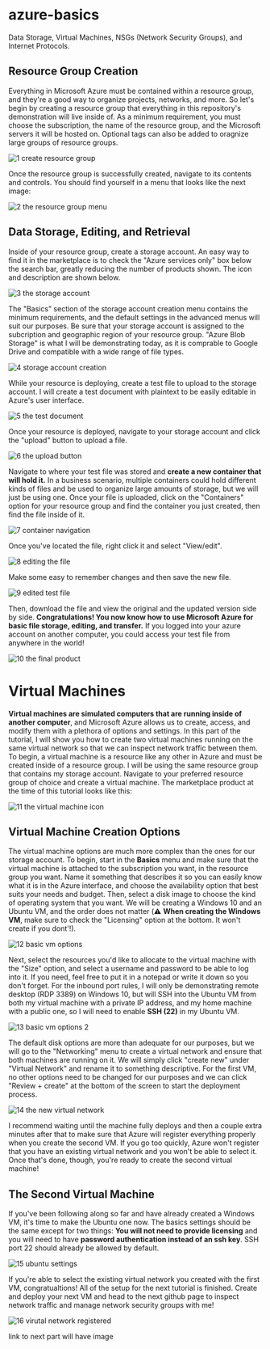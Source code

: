 # azure-basics
Data Storage, Virtual Machines, NSGs (Network Security Groups), and Internet Protocols.

## Resource Group Creation
Everything in Microsoft Azure must be contained within a resource group, and they're a good way to organize projects, networks, and more. So let's begin by creating a resource group that everything in this repository's demonstration will live inside of. As a minimum requirement, you must choose the subscription, the name of the resource group, and the Microsoft servers it will be hosted on. Optional tags can also be added to oragnize large groups of resource groups.

![1  create resource group](https://github.com/user-attachments/assets/1f064b5a-677a-4645-9e51-8ed157c4883c)

Once the resource group is successfully created, navigate to its contents and controls. You should find yourself in a menu that looks like the next image:

![2  the resource group menu](https://github.com/user-attachments/assets/67ea21b7-7c83-421c-8d0a-a19863f7dc60)

## Data Storage, Editing, and Retrieval

Inside of your resource group, create a storage account. An easy way to find it in the marketplace is to check the "Azure services only" box below the search bar, greatly reducing the number of products shown. The icon and description are shown below.

![3  the storage account](https://github.com/user-attachments/assets/1691a7c8-f1fa-46cc-94e2-c7687db283b2)

The "Basics" section of the storage account creation menu contains the minimum requirements, and the default settings in the advanced menus will suit our purposes. Be sure that your storage account is assigned to the subcription and geographic region of your resource group. "Azure Blob Storage" is what I will be demonstrating today, as it is comprable to Google Drive and compatible with a wide range of file types.

![4  storage account creation](https://github.com/user-attachments/assets/37ba66d7-b702-4283-ae91-dba613af71b2)

While your resource is deploying, create a test file to upload to the storage account. I will create a test document with plaintext to be easily editable in Azure's user interface.

![5  the test document](https://github.com/user-attachments/assets/712020e8-462e-4a78-9308-5699c60ffe58)

Once your resource is deployed, navigate to your storage account and click the "upload" button to upload a file.

![6  the upload button](https://github.com/user-attachments/assets/1f721014-7c15-4ef3-a682-cfcd72c408b1)

Navigate to where your test file was stored and **create a new container that will hold it.** In a business scenario, multiple containers could hold different kinds of files and be used to organize large amounts of storage, but we will just be using one. Once your file is uploaded, click on the "Containers" option for your resource group and find the container you just created, then find the file inside of it. 

![7  container navigation](https://github.com/user-attachments/assets/889b70d0-3f33-4fdd-a0db-b754f81b74bd)

Once you've located the file, right click it and select "View/edit". 

![8  editing the file](https://github.com/user-attachments/assets/14383528-dfe9-429a-920b-b34ec9ebe3d7)

Make some easy to remember changes and then save the new file.

![9  edited test file](https://github.com/user-attachments/assets/5617b752-f51b-4c9b-a139-430c83ffa7cc)

Then, download the file and view the original and the updated version side by side. **Congratulations! You now know how to use Microsoft Azure for basic file storage, editing, and transfer.** If you logged into your azure account on another computer, you could access your test file from anywhere in the world!

![10  the final product](https://github.com/user-attachments/assets/28b7df2a-33f4-43cd-b29c-6f52a34abb3f)

<!-- The first tutorial was somewhat long winded, but I wanted to explain everything that an adept beginner might need a visual reference for. For brevity's sake, I won't explain things twice, and will instead point to certain parts in my tutorial and use less/smaller photos as hopefully a familiarity with the Azure UI is beginning to develop. --> 
# Virtual Machines

**Virtual machines are simulated computers that are running inside of another computer**, and Microsoft Azure allows us to create, access, and modify them with a plethora of options and settings. In this part of the tutorial, I will show you how to create two virtual machines running on the same virtual network so that we can inspect network traffic between them. To begin, a virtual machine is a resource like any other in Azure and must be created inside of a resource group. I will be using the same resource group that contains my storage account. Navigate to your preferred resource group of choice and create a virtual machine. The marketplace product at the time of this tutorial looks like this:

![11  the virtual machine icon](https://github.com/user-attachments/assets/8077f7c6-3ed8-417a-8f6b-df2e39178538)

## Virtual Machine Creation Options

The virtual machine options are much more complex than the ones for our storage account. To begin, start in the **Basics** menu and make sure that the virtual machine is attached to the subscription you want, in the resource group you want. Name it something that describes it so you can easily know what it is in the Azure interface, and choose the availability option that best suits your needs and budget. Then, select a disk image to choose the kind of operating system that you want. We will be creating a Windows 10 and an Ubuntu VM, and the order does not matter (⚠️ **When creating the Windows VM**, make sure to check the "Licensing" option at the bottom. It won't create if you dont'!).

![12  basic vm options](https://github.com/user-attachments/assets/3a560925-b550-4e36-b2ba-1af8037cd0ad)

Next, select the resources you'd like to allocate to the virtual machine with the "Size" option, and select a username and password to be able to log into it. If you need, feel free to put it in a notepad or write it down so you don't forget. For the inbound port rules, I will only be demonstrating remote desktop (RDP 3389) on Windows 10, but will SSH into the Ubuntu VM from both my virtual machine with a private IP address, and my home machine with a public one, so I will need to enable **SSH (22)** in my Ubuntu VM.

![13  basic vm options 2](https://github.com/user-attachments/assets/4dc8b0b0-77b4-4ef2-9c8f-82463e5a8c72)

The default disk options are more than adequate for our purposes, but we will go to the "Networking" menu to create a virtual network and ensure that both machines are running on it. We will simply click "create new" under "Virtual Network" and rename it to something descriptive. For the first VM, no other options need to be changed for our purposes and we can click "Review + create" at the bottom of the screen to start the deployment process.

![14  the new virtual network](https://github.com/user-attachments/assets/46d3d47b-0f82-49ff-8541-74f5c46365db)

I recommend waiting until the machine fully deploys and then a couple extra minutes after that to make sure that Azure will register everything properly when you create the second VM. If you go too quickly, Azure won't register that you have an existing virtual network and you won't be able to select it. Once that's done, though, you're ready to create the second virtual machine!

## The Second Virtual Machine

If you've been following along so far and have already created a Windows VM, it's time to make the Ubuntu one now. The basics settings should be the same except for two things: **You will not need to provide licensing** and you will need to have **password authentication instead of an ssh key**. SSH port 22 should already be allowed by default.

![15  ubuntu settings](https://github.com/user-attachments/assets/ff248f73-3b8d-4553-abc6-8ac61b792811)

If you're able to select the existing virtual network you created with the first VM, congratualtions! All of the setup for the next tutorial is finished. Create and deploy your next VM and head to the next github page to inspect network traffic and manage network security groups with me!

![16  virutal network registered](https://github.com/user-attachments/assets/573621f5-a454-4c6b-a59c-6c074a9ee9cb)

link to next part will have image







